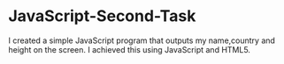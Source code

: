 # JavaScript-Second-Task

I created a simple JavaScript program that outputs my name,country and height on the screen.
I achieved this using JavaScript and HTML5.
